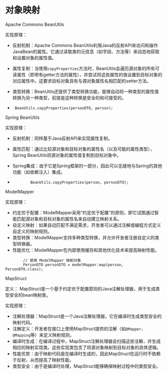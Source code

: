 # 对象映射

Apache Commons BeanUtils

实现原理：

- 反射机制：Apache Commons BeanUtils利用Java的反射API来访问和操作JavaBean的属性。它通过读取类的元信息（如字段、方法等）来动态地获取和设置对象的属性值。

- 属性复制：当使用`copyProperties`方法时，BeanUtils会遍历源对象的所有可读属性（即带有getter方法的属性），并尝试将这些属性的值设置到目标对象的对应属性中。这要求目标对象具有与源对象属性名相匹配的setter方法。

- 类型转换：BeanUtils还提供了类型转换功能，能够自动将一种类型的属性值转换为另一种类型，前提是这种转换是安全的和可接受的。

- ```
   BeanUtils.copyProperties(personDTO, person);
  ```

Spring BeanUtils

实现原理：

- 反射机制：同样基于Java反射API来实现属性复制。

- 属性匹配：通过比较源对象和目标对象的属性名（以及可能的属性类型），Spring BeanUtils将源对象的属性值复制到目标对象中。

- Spring集成：由于它是Spring框架的一部分，因此可以无缝地与Spring的其他功能（如依赖注入）集成。

- ```
          BeanUtils.copyProperties(person, personDTO);
  ```

ModelMapper

实现原理：

- 约定优于配置：ModelMapper采用“约定优于配置”的原则，即它试图通过智能匹配源对象和目标对象的属性名来自动建立映射关系。
- 自定义映射：如果自动匹配不满足需求，开发者可以通过注解或编程方式定义自定义的映射规则。
- 类型转换：ModelMapper支持多种类型转换，并允许开发者注册自定义的类型转换器。
- 性能优化：ModelMapper在内部使用缓存和其他优化技术来提高映射性能。

```
        // 使用 ModelMapper 映射对象
        PersonDTO personDTO = modelMapper.map(person, PersonDTO.class);
```

MapStruct

定义：
MapStruct是一个基于约定优于配置原则的Java注解处理器，用于生成类型安全的bean映射类。

实现原理：

- 注解处理器：MapStruct是一个Java注解处理器，它在编译时生成类型安全的映射代码。
- 注解定义：开发者在接口上使用MapStruct提供的注解（如`@Mapper`、`@Mapping`等）来定义映射规则。
- 编译时生成：在编译过程中，MapStruct注解处理器会扫描这些注解，并生成相应的映射实现类。这些实现类包含了将源对象映射到目标对象的具体逻辑。
- 性能优势：由于映射代码是在编译时生成的，因此MapStruct在运行时不依赖于反射，从而提高了映射性能。
- 类型安全：由于是编译时处理，MapStruct能够确保映射过程中的类型安全。